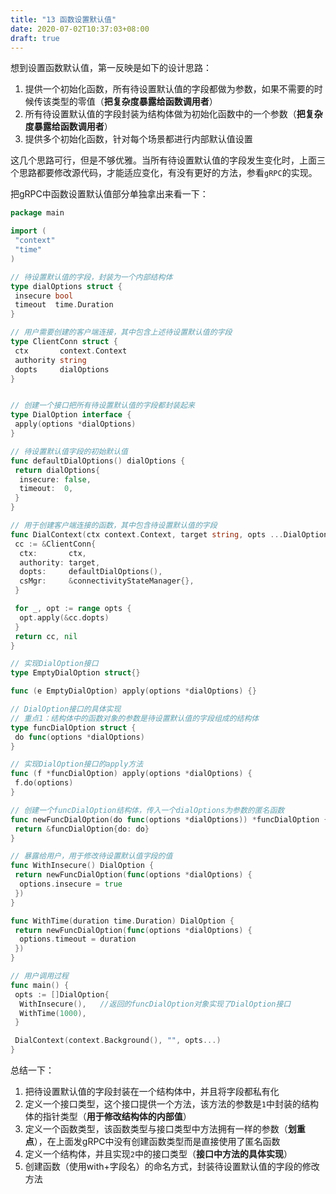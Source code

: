 ```yaml
---
title: "13 函数设置默认值"
date: 2020-07-02T10:37:03+08:00
draft: true
---
```


想到设置函数默认值，第一反映是如下的设计思路：

1. 提供一个初始化函数，所有待设置默认值的字段都做为参数，如果不需要的时候传该类型的零值（**把复杂度暴露给函数调用者**）
2. 所有待设置默认值的字段封装为结构体做为初始化函数中的一个参数（**把复杂度暴露给函数调用者**）
3. 提供多个初始化函数，针对每个场景都进行内部默认值设置

这几个思路可行，但是不够优雅。当所有待设置默认值的字段发生变化时，上面三个思路都要修改源代码，才能适应变化，有没有更好的方法，参看`gRPC`的实现。

把gRPC中函数设置默认值部分单独拿出来看一下：

```go
package main

import (
 "context"
 "time"
)

// 待设置默认值的字段，封装为一个内部结构体
type dialOptions struct {
 insecure bool
 timeout  time.Duration
}

// 用户需要创建的客户端连接，其中包含上述待设置默认值的字段
type ClientConn struct {
 ctx       context.Context
 authority string
 dopts     dialOptions
}


// 创建一个接口把所有待设置默认值的字段都封装起来
type DialOption interface {
 apply(options *dialOptions)
}

// 待设置默认值字段的初始默认值
func defaultDialOptions() dialOptions {
 return dialOptions{
  insecure: false,
  timeout:  0,
 }
}

// 用于创建客户端连接的函数，其中包含待设置默认值的字段
func DialContext(ctx context.Context, target string, opts ...DialOption) (conn *ClientConn, err error) {
 cc := &ClientConn{
  ctx:       ctx,
  authority: target,
  dopts:     defaultDialOptions(),
  csMgr:     &connectivityStateManager{},
 }

 for _, opt := range opts {
  opt.apply(&cc.dopts)
 }
 return cc, nil
}

// 实现DialOption接口
type EmptyDialOption struct{}

func (e EmptyDialOption) apply(options *dialOptions) {}

// DialOption接口的具体实现
// 重点1：结构体中的函数对象的参数是待设置默认值的字段组成的结构体
type funcDialOption struct {
 do func(options *dialOptions)
}

// 实现DialOption接口的apply方法
func (f *funcDialOption) apply(options *dialOptions) {
 f.do(options)
}

// 创建一个funcDialOption结构体，传入一个dialOptions为参数的匿名函数
func newFuncDialOption(do func(options *dialOptions)) *funcDialOption {
 return &funcDialOption{do: do}
}

// 暴露给用户，用于修改待设置默认值字段的值
func WithInsecure() DialOption {
 return newFuncDialOption(func(options *dialOptions) {
  options.insecure = true
 })
}

func WithTime(duration time.Duration) DialOption {
 return newFuncDialOption(func(options *dialOptions) {
  options.timeout = duration
 })
}

// 用户调用过程
func main() {
 opts := []DialOption{
  WithInsecure(),   //返回的funcDialOption对象实现了DialOption接口
  WithTime(1000),
 }

 DialContext(context.Background(), "", opts...)
}
```

总结一下：

1. 把待设置默认值的字段封装在一个结构体中，并且将字段都私有化
2. 定义一个接口类型，这个接口提供一个方法，该方法的参数是`1`中封装的结构体的指针类型（**用于修改结构体的内部值**）
3. 定义一个函数类型，该函数类型与接口类型中方法拥有一样的参数（**划重点**），在上面发gRPC中没有创建函数类型而是直接使用了匿名函数
4. 定义一个结构体，并且实现`2`中的接口类型（**接口中方法的具体实现**）
5. 创建函数（使用with+字段名）的命名方式，封装待设置默认值的字段的修改方法
